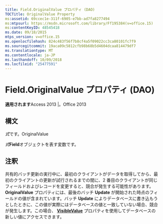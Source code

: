 ```yaml
---
title: Field.OriginalValue プロパティ (DAO)
TOCTitle: OriginalValue Property
ms:assetid: 69ccec1e-311f-6905-e7bb-ad7fa8277494
ms:mtpsurl: https://msdn.microsoft.com/library/Ff195384(v=office.15)
ms:contentKeyID: 48545418
ms.date: 09/18/2015
mtps_version: v=office.15
ms.openlocfilehash: 824c483f56f7b8cf4a5f09022cc3ca80101fc7f9
ms.sourcegitcommit: 19aca09c5812cfb98b68b5d4604dcaa814479df7
ms.translationtype: MT
ms.contentlocale: ja-JP
ms.lasthandoff: 10/09/2018
ms.locfileid: "25477591"
---
```

# <a name="fieldoriginalvalue-property-dao"></a>Field.OriginalValue プロパティ (DAO)


**適用されます**Access 2013 |。Office 2013

## <a name="syntax"></a>構文

*式*です。OriginalValue

*式***Field**オブジェクトを表す変数です。

## <a name="remarks"></a>注釈

共有的バッチ更新の実行中に、最初のクライアントがデータを取得してから、最初のクライアントの更新が試行されるまでの間に、2 番目のクライアントが同じフィールドおよびレコードを変更すると、競合が発生する可能性があります。 **OriginalValue** プロパティには、最後のバッチ **Update** が開始された時点のフィールドの値が含まれています。バッチ **Update** によりデータベースに書き込もうとしたときに、この値が実際にはデータベースの値と一致していない場合、競合が発生します。この場合、 **[VisibleValue](field-visiblevalue-property-dao.md)** プロパティを使用してデータベースの新しい値にアクセスできます。


